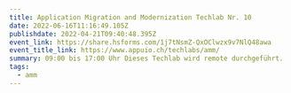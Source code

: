 ```yaml
---
title: Application Migration and Modernization Techlab Nr. 10
date: 2022-06-16T11:16:49.105Z
publishdate: 2022-04-21T09:40:48.395Z
event_link: https://share.hsforms.com/1j7tNsmZ-QxOClwzx9v7NlQ48awa
event_title_link: https://www.appuio.ch/techlabs/amm/
summary: 09:00 bis 17:00 Uhr Dieses Techlab wird remote durchgeführt.
tags:
  - amm
---
```

